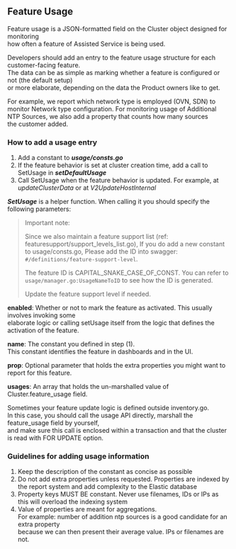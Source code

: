 ## Feature Usage

Feature usage is a JSON-formatted field on the Cluster object designed for monitoring  
how often a feature of Assisted Service is being used.

Developers should add an entry to the feature usage structure for each customer-facing feature.  
The data can be as simple as marking whether a feature is configured or not (the default setup)  
or more elaborate, depending on the data the Product owners like to get.

For example, we report which network type is employed (OVN, SDN) to monitor Network type configuration. 
For monitoring usage of Additional NTP Sources, we also add a property that counts how many sources  
the customer added.

### How to add a usage entry

1. Add a constant to ***usage/consts.go***
2. If the feature behavior is set at cluster creation time, add a call to SetUsage in ***setDefaultUsage***
3. Call SetUsage when the feature behavior is updated. For example, at *updateClusterData* or at *V2UpdateHostInternal*

***SetUsage*** is a helper function. When calling it you should specify the following parameters: 

> Important note:
>
> Since we also maintain a feature support list (ref: featuresupport/support_levels_list.go),
> If you do add a new constant to usage/consts.go, Please add the ID into swagger: `#/definitions/feature-support-level`.
> 
> The feature ID is CAPITAL_SNAKE_CASE_OF_CONST. You can refer to `usage/manager.go:UsageNameToID` to see
> how the ID is generated.
>
> Update the feature support level if needed.

__enabled__: Whether or not to mark the feature as activated. This usually involves invoking some  
elaborate logic or calling setUsage itself from the logic that defines the activation of the feature. 

__name__: The constant you defined in step (1).  
This constant identifies the feature in dashboards and in the UI. 

__prop__: Optional parameter that holds the extra properties you might want to report for this feature. 

__usages__: An array that holds the un-marshalled value of Cluster.feature_usage field. 

Sometimes your feature update logic is defined outside inventory.go.  
In this case, you should call the usage API directly, marshall the feature_usage field by yourself,  
and make sure this call is enclosed within a transaction and that the cluster is read with FOR UPDATE option.

### Guidelines for adding usage information
1) Keep the description of the constant as concise as possible
2) Do not add extra properties unless requested. Properties are indexed by the report system 
   and add complexity to the Elastic database
3) Property keys MUST BE constant. Never use filenames, IDs or IPs as this will overload the indexing system
4) Value of properties are meant for aggregations.  
   For example: number of addition ntp sources is a good candidate for an extra property  
   because we can then present their average value. IPs or filenames are not.


